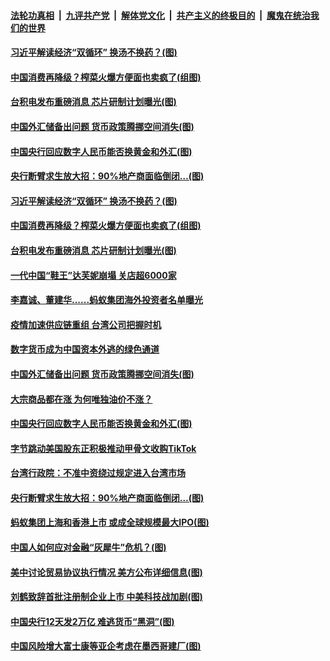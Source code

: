 ####  [法轮功真相](../../../../basic/blob/master/README.md?t=08271102) &nbsp;|&nbsp; [九评共产党](../../../../9ping.md/blob/master/README.md?t=08271102) &nbsp;|&nbsp; [解体党文化](../../../../jtdwh.md/blob/master/README.md?t=08271102)  &nbsp;|&nbsp; [共产主义的终极目的](../../../../gczydzjmd.md/blob/master/README.md?t=08271102) &nbsp;|&nbsp; [魔鬼在统治我们的世界](../../../../mgztzwmdsj.md/blob/master/README.md?t=08271102) 

#### [习近平解读经济“双循环” 换汤不换药？(图)](../pages/p5/944240.md?t=08271102) 

#### [中国消费再降级？榨菜火爆方便面也卖疯了(组图)](../pages/p5/944241.md?t=08271102) 

#### [台积电发布重磅消息 芯片研制计划曝光(图)](../pages/p5/944253.md?t=08271102) 

#### [中国外汇储备出问题 货币政策腾挪空间消失(图)](../pages/p5/944219.md?t=08271102) 

#### [中国央行回应数字人民币能否换黄金和外汇(图)](../pages/p5/944131.md?t=08271102) 

#### [央行断臂求生放大招：90%地产商面临倒闭…(图)](../pages/p5/944159.md?t=08271102) 

#### [习近平解读经济“双循环” 换汤不换药？(图)](../pages/p5/944240.md?t=08271102) 

#### [中国消费再降级？榨菜火爆方便面也卖疯了(组图)](../pages/p5/944241.md?t=08271102) 

#### [台积电发布重磅消息 芯片研制计划曝光(图)](../pages/p5/944253.md?t=08271102) 

#### [一代中国“鞋王”达芙妮崩塌 关店超6000家](../pages/p5/944252.md?t=08271102) 

#### [李嘉诚、董建华......蚂蚁集团海外投资者名单曝光](../pages/p5/944250.md?t=08271102) 

#### [疫情加速供应链重组 台湾公司把握时机](../pages/p5/944223.md?t=08271102) 

#### [数字货币成为中国资本外逃的绿色通道](../pages/p5/944220.md?t=08271102) 

#### [中国外汇储备出问题 货币政策腾挪空间消失(图)](../pages/p5/944219.md?t=08271102) 


#### [大宗商品都在涨 为何唯独油价不涨？](../pages/p5/944170.md?t=08271102) 

#### [中国央行回应数字人民币能否换黄金和外汇(图)](../pages/p5/944131.md?t=08271102) 

#### [字节跳动美国股东正积极推动甲骨文收购TikTok](../pages/p5/944148.md?t=08271102) 

#### [台湾行政院：不准中资绕过规定进入台湾市场](../pages/p5/944147.md?t=08271102) 

#### [央行断臂求生放大招：90%地产商面临倒闭…(图)](../pages/p5/944159.md?t=08271102) 

#### [蚂蚁集团上海和香港上市 或成全球规模最大IPO(图)](../pages/p5/944127.md?t=08271102) 

#### [中国人如何应对金融“灰犀牛”危机？(图)](../pages/p5/944116.md?t=08271102) 

#### [美中讨论贸易协议执行情况 美方公布详细信息(图)](../pages/p5/944113.md?t=08271102) 

#### [刘鹤致辞首批注册制企业上市 中美科技战加剧(图)](../pages/p5/944047.md?t=08271102) 

#### [中国央行12天发2万亿 难逃货币“黑洞”(图)](../pages/p5/944048.md?t=08271102) 

#### [中国风险增大富士康等亚企考虑在墨西哥建厂(图)](../pages/p5/944072.md?t=08271102) 

